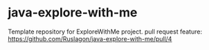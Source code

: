 # java-explore-with-me
Template repository for ExploreWithMe project.
pull request feature: https://github.com/Ruslagon/java-explore-with-me/pull/4
